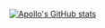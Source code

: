[![Apollo's GitHub stats](https://github-readme-stats.vercel.app/api?username=Apollointhehouse)](https://github.com/anuraghazra&show_icons=true&theme=tokyonight)
